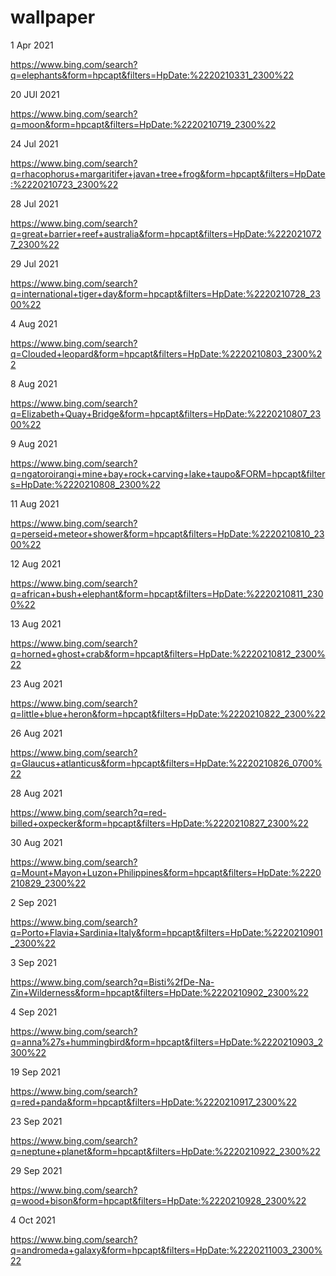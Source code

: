 # wallpaper

1 Apr 2021

https://www.bing.com/search?q=elephants&form=hpcapt&filters=HpDate:%2220210331_2300%22

20 JUl 2021

https://www.bing.com/search?q=moon&form=hpcapt&filters=HpDate:%2220210719_2300%22

24 Jul 2021

https://www.bing.com/search?q=rhacophorus+margaritifer+javan+tree+frog&form=hpcapt&filters=HpDate:%2220210723_2300%22

28 Jul 2021

https://www.bing.com/search?q=great+barrier+reef+australia&form=hpcapt&filters=HpDate:%2220210727_2300%22

29 Jul 2021

https://www.bing.com/search?q=international+tiger+day&form=hpcapt&filters=HpDate:%2220210728_2300%22

4 Aug 2021

https://www.bing.com/search?q=Clouded+leopard&form=hpcapt&filters=HpDate:%2220210803_2300%22

8 Aug 2021

https://www.bing.com/search?q=Elizabeth+Quay+Bridge&form=hpcapt&filters=HpDate:%2220210807_2300%22

9 Aug 2021

https://www.bing.com/search?q=ngatoroirangi+mine+bay+rock+carving+lake+taupo&FORM=hpcapt&filters=HpDate:%2220210808_2300%22

11 Aug 2021

https://www.bing.com/search?q=perseid+meteor+shower&form=hpcapt&filters=HpDate:%2220210810_2300%22

12 Aug 2021

https://www.bing.com/search?q=african+bush+elephant&form=hpcapt&filters=HpDate:%2220210811_2300%22

13 Aug 2021

https://www.bing.com/search?q=horned+ghost+crab&form=hpcapt&filters=HpDate:%2220210812_2300%22

23 Aug 2021

https://www.bing.com/search?q=little+blue+heron&form=hpcapt&filters=HpDate:%2220210822_2300%22

26 Aug 2021

https://www.bing.com/search?q=Glaucus+atlanticus&form=hpcapt&filters=HpDate:%2220210826_0700%22

28 Aug 2021

https://www.bing.com/search?q=red-billed+oxpecker&form=hpcapt&filters=HpDate:%2220210827_2300%22

30 Aug 2021

https://www.bing.com/search?q=Mount+Mayon+Luzon+Philippines&form=hpcapt&filters=HpDate:%2220210829_2300%22

2 Sep 2021

https://www.bing.com/search?q=Porto+Flavia+Sardinia+Italy&form=hpcapt&filters=HpDate:%2220210901_2300%22

3 Sep 2021

https://www.bing.com/search?q=Bisti%2fDe-Na-Zin+Wilderness&form=hpcapt&filters=HpDate:%2220210902_2300%22

4 Sep 2021

https://www.bing.com/search?q=anna%27s+hummingbird&form=hpcapt&filters=HpDate:%2220210903_2300%22

19 Sep 2021

https://www.bing.com/search?q=red+panda&form=hpcapt&filters=HpDate:%2220210917_2300%22

23 Sep 2021

https://www.bing.com/search?q=neptune+planet&form=hpcapt&filters=HpDate:%2220210922_2300%22

29 Sep 2021

https://www.bing.com/search?q=wood+bison&form=hpcapt&filters=HpDate:%2220210928_2300%22

4 Oct 2021

https://www.bing.com/search?q=andromeda+galaxy&form=hpcapt&filters=HpDate:%2220211003_2300%22

